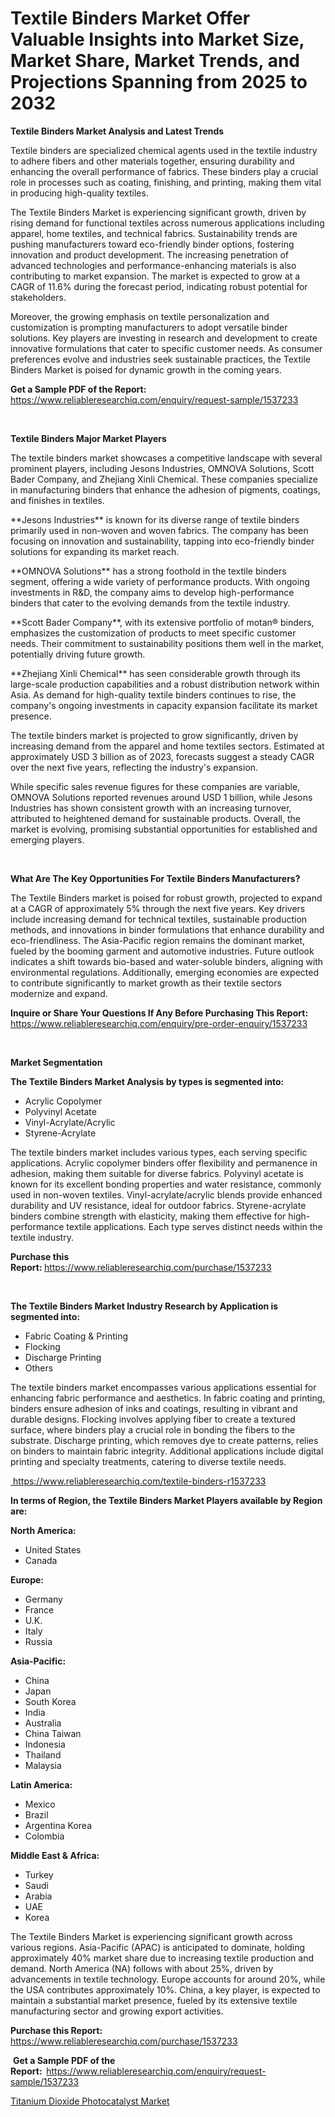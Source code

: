 <p><h1>Textile Binders Market Offer Valuable Insights into Market Size, Market Share, Market Trends, and Projections Spanning from 2025 to 2032</h1></p><p><strong>Textile Binders Market Analysis and Latest Trends</strong></p>
<p><p>Textile binders are specialized chemical agents used in the textile industry to adhere fibers and other materials together, ensuring durability and enhancing the overall performance of fabrics. These binders play a crucial role in processes such as coating, finishing, and printing, making them vital in producing high-quality textiles.</p><p>The Textile Binders Market is experiencing significant growth, driven by rising demand for functional textiles across numerous applications including apparel, home textiles, and technical fabrics. Sustainability trends are pushing manufacturers toward eco-friendly binder options, fostering innovation and product development. The increasing penetration of advanced technologies and performance-enhancing materials is also contributing to market expansion. The market is expected to grow at a CAGR of 11.6% during the forecast period, indicating robust potential for stakeholders.</p><p>Moreover, the growing emphasis on textile personalization and customization is prompting manufacturers to adopt versatile binder solutions. Key players are investing in research and development to create innovative formulations that cater to specific customer needs. As consumer preferences evolve and industries seek sustainable practices, the Textile Binders Market is poised for dynamic growth in the coming years.</p></p>
<p><strong>Get a Sample PDF of the Report:&nbsp;</strong> <a href="https://www.reliableresearchiq.com/enquiry/request-sample/1537233?utm_campaign=3514&utm_medium=2&utm_source=Github&utm_content=ia&utm_term=02042025&utm_id=textile-binders">https://www.reliableresearchiq.com/enquiry/request-sample/1537233</a></p>
<p>&nbsp;</p>
<p><strong>Textile Binders Major Market Players</strong></p>
<p><p>The textile binders market showcases a competitive landscape with several prominent players, including Jesons Industries, OMNOVA Solutions, Scott Bader Company, and Zhejiang Xinli Chemical. These companies specialize in manufacturing binders that enhance the adhesion of pigments, coatings, and finishes in textiles.</p><p>**Jesons Industries** is known for its diverse range of textile binders primarily used in non-woven and woven fabrics. The company has been focusing on innovation and sustainability, tapping into eco-friendly binder solutions for expanding its market reach. </p><p>**OMNOVA Solutions** has a strong foothold in the textile binders segment, offering a wide variety of performance products. With ongoing investments in R&D, the company aims to develop high-performance binders that cater to the evolving demands from the textile industry.</p><p>**Scott Bader Company**, with its extensive portfolio of motan® binders, emphasizes the customization of products to meet specific customer needs. Their commitment to sustainability positions them well in the market, potentially driving future growth.</p><p>**Zhejiang Xinli Chemical** has seen considerable growth through its large-scale production capabilities and a robust distribution network within Asia. As demand for high-quality textile binders continues to rise, the company's ongoing investments in capacity expansion facilitate its market presence. </p><p>The textile binders market is projected to grow significantly, driven by increasing demand from the apparel and home textiles sectors. Estimated at approximately USD 3 billion as of 2023, forecasts suggest a steady CAGR over the next five years, reflecting the industry's expansion.</p><p>While specific sales revenue figures for these companies are variable, OMNOVA Solutions reported revenues around USD 1 billion, while Jesons Industries has shown consistent growth with an increasing turnover, attributed to heightened demand for sustainable products. Overall, the market is evolving, promising substantial opportunities for established and emerging players.</p></p>
<p>&nbsp;</p>
<p><strong>What Are The Key Opportunities For Textile Binders Manufacturers?</strong></p>
<p><p>The Textile Binders market is poised for robust growth, projected to expand at a CAGR of approximately 5% through the next five years. Key drivers include increasing demand for technical textiles, sustainable production methods, and innovations in binder formulations that enhance durability and eco-friendliness. The Asia-Pacific region remains the dominant market, fueled by the booming garment and automotive industries. Future outlook indicates a shift towards bio-based and water-soluble binders, aligning with environmental regulations. Additionally, emerging economies are expected to contribute significantly to market growth as their textile sectors modernize and expand.</p></p>
<p><strong>Inquire or Share Your Questions If Any Before Purchasing This Report:</strong> <a href="https://www.reliableresearchiq.com/enquiry/pre-order-enquiry/1537233?utm_campaign=3514&utm_medium=2&utm_source=Github&utm_content=ia&utm_term=02042025&utm_id=textile-binders">https://www.reliableresearchiq.com/enquiry/pre-order-enquiry/1537233</a></p>
<p>&nbsp;</p>
<p><strong>Market Segmentation</strong></p>
<p><strong>The Textile Binders Market Analysis by types is segmented into:</strong></p>
<p><ul><li>Acrylic Copolymer</li><li>Polyvinyl Acetate</li><li>Vinyl-Acrylate/Acrylic</li><li>Styrene-Acrylate</li></ul></p>
<p><p>The textile binders market includes various types, each serving specific applications. Acrylic copolymer binders offer flexibility and permanence in adhesion, making them suitable for diverse fabrics. Polyvinyl acetate is known for its excellent bonding properties and water resistance, commonly used in non-woven textiles. Vinyl-acrylate/acrylic blends provide enhanced durability and UV resistance, ideal for outdoor fabrics. Styrene-acrylate binders combine strength with elasticity, making them effective for high-performance textile applications. Each type serves distinct needs within the textile industry.</p></p>
<p><strong>Purchase this Report:&nbsp;</strong><a href="https://www.reliableresearchiq.com/purchase/1537233?utm_campaign=3514&utm_medium=2&utm_source=Github&utm_content=ia&utm_term=02042025&utm_id=textile-binders">https://www.reliableresearchiq.com/purchase/1537233</a></p>
<p>&nbsp;</p>
<p><strong>The Textile Binders Market Industry Research by Application is segmented into:</strong></p>
<p><ul><li>Fabric Coating & Printing</li><li>Flocking</li><li>Discharge Printing</li><li>Others</li></ul></p>
<p><p>The textile binders market encompasses various applications essential for enhancing fabric performance and aesthetics. In fabric coating and printing, binders ensure adhesion of inks and coatings, resulting in vibrant and durable designs. Flocking involves applying fiber to create a textured surface, where binders play a crucial role in bonding the fibers to the substrate. Discharge printing, which removes dye to create patterns, relies on binders to maintain fabric integrity. Additional applications include digital printing and specialty treatments, catering to diverse textile needs.</p></p>
<p><a href="https://www.reliableresearchiq.com/textile-binders-r1537233?utm_campaign=3514&utm_medium=2&utm_source=Github&utm_content=ia&utm_term=02042025&utm_id=textile-binders">&nbsp;https://www.reliableresearchiq.com/textile-binders-r1537233</a></p>
<p><strong>In terms of Region, the Textile Binders Market Players available by Region are:</strong></p>
<p>
    <p> <strong> North America: </strong>
        <ul>
            <li>United States</li>
            <li>Canada</li>
        </ul>
        </p> 
    <p> <strong> Europe: </strong>
        <ul>
            <li>Germany</li>
            <li>France</li>
            <li>U.K.</li>
            <li>Italy</li>
            <li>Russia</li>
        </ul>
        </p> 
    <p> <strong> Asia-Pacific: </strong>
        <ul>
            <li>China</li>
            <li>Japan</li>
            <li>South Korea</li>
            <li>India</li>
            <li>Australia</li>
            <li>China Taiwan</li>
            <li>Indonesia</li>
            <li>Thailand</li>
            <li>Malaysia</li>
        </ul>
        </p> 
    <p> <strong> Latin America: </strong>
        <ul>
            <li>Mexico</li>
            <li>Brazil</li>
            <li>Argentina Korea</li>
            <li>Colombia</li>
        </ul>
        </p> 
    <p> <strong> Middle East & Africa: </strong>
        <ul>
            <li>Turkey</li>
            <li>Saudi</li>
            <li>Arabia</li>
            <li>UAE</li>
            <li>Korea</li>
        </ul>
    </p>
    </p>
<p><p>The Textile Binders Market is experiencing significant growth across various regions. Asia-Pacific (APAC) is anticipated to dominate, holding approximately 40% market share due to increasing textile production and demand. North America (NA) follows with about 25%, driven by advancements in textile technology. Europe accounts for around 20%, while the USA contributes approximately 10%. China, a key player, is expected to maintain a substantial market presence, fueled by its extensive textile manufacturing sector and growing export activities.</p></p>
<p><strong>Purchase this Report: </strong><a href="https://www.reliableresearchiq.com/purchase/1537233?utm_campaign=3514&utm_medium=2&utm_source=Github&utm_content=ia&utm_term=02042025&utm_id=textile-binders">https://www.reliableresearchiq.com/purchase/1537233</a></p>
<p>&nbsp;<strong>Get a Sample PDF of the Report:&nbsp;&nbsp;</strong><a href="https://www.reliableresearchiq.com/enquiry/request-sample/1537233?utm_campaign=3514&utm_medium=2&utm_source=Github&utm_content=ia&utm_term=02042025&utm_id=textile-binders">https://www.reliableresearchiq.com/enquiry/request-sample/1537233</a></p>
<p><strong></strong></p>
<p><p><a href="https://github.com/cachuhashieb/Market-Research-Report-List-1/blob/main/titanium-dioxide-photocatalyst-market.md?utm_campaign=3514&utm_medium=2&utm_source=Github&utm_content=ia&utm_term=02042025&utm_id=textile-binders">Titanium Dioxide Photocatalyst Market</a></p></p>